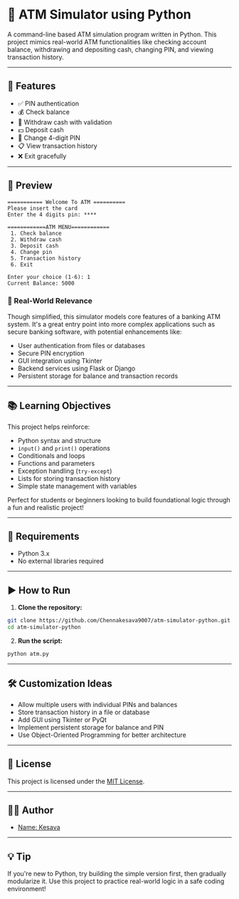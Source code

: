 # 🏧 ATM Simulator using Python

A command-line based ATM simulation program written in Python. This project mimics real-world ATM functionalities like checking account balance, withdrawing and depositing cash, changing PIN, and viewing transaction history.

---

## 🚀 Features

- ✅ PIN authentication
- 💰 Check balance
- 💸 Withdraw cash with validation
- 💵 Deposit cash
- 🔐 Change 4-digit PIN
- 📋 View transaction history
- ❌ Exit gracefully

---

## 📸 Preview

```
=========== Welcome To ATM ==========
Please insert the card
Enter the 4 digits pin: ****

============ATM MENU============
 1. Check balance
 2. Withdraw cash
 3. Deposit cash
 4. Change pin
 5. Transaction history
 6. Exit

Enter your choice (1-6): 1
Current Balance: 5000
```

### 💼 Real-World Relevance

Though simplified, this simulator models core features of a banking ATM system. It's a great entry point into more complex applications such as secure banking software, with potential enhancements like:

- User authentication from files or databases  
- Secure PIN encryption  
- GUI integration using Tkinter  
- Backend services using Flask or Django  
- Persistent storage for balance and transaction records

---

## 📚 Learning Objectives

This project helps reinforce:

- Python syntax and structure
- `input()` and `print()` operations
- Conditionals and loops
- Functions and parameters
- Exception handling (`try-except`)
- Lists for storing transaction history
- Simple state management with variables

Perfect for students or beginners looking to build foundational logic through a fun and realistic project!

---

## 📌 Requirements

- Python 3.x  
- No external libraries required

---

## ▶️ How to Run

1. **Clone the repository:**

```bash
git clone https://github.com/Chennakesava9007/atm-simulator-python.git
cd atm-simulator-python
```

2. **Run the script:**

```bash
python atm.py
```

---

## 🛠 Customization Ideas

- Allow multiple users with individual PINs and balances
- Store transaction history in a file or database
- Add GUI using Tkinter or PyQt
- Implement persistent storage for balance and PIN
- Use Object-Oriented Programming for better architecture

---

## 📜 License

This project is licensed under the [MIT License](LICENSE).

---

## 👨‍💻 Author

- [Name: Kesava](https://github.com/Chennakesava9007)

---

## 💡 Tip

If you're new to Python, try building the simple version first, then gradually modularize it. Use this project to practice real-world logic in a safe coding environment!
